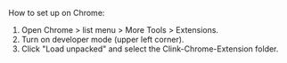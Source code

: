 How to set up on Chrome:
1. Open Chrome > list menu > More Tools > Extensions.
2. Turn on developer mode (upper left corner).
3. Click "Load unpacked" and select the Clink-Chrome-Extension folder.
